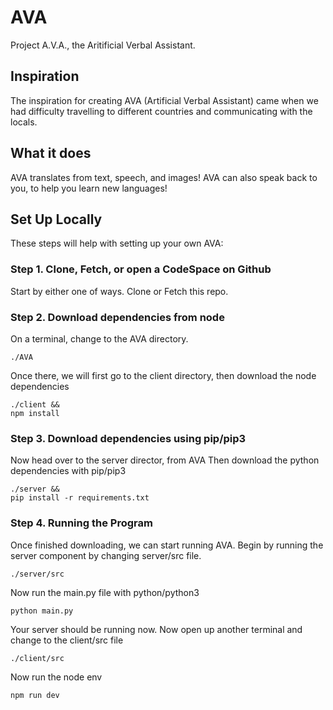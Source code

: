 # AVA
Project A.V.A., the Aritificial Verbal Assistant.
## Inspiration
The inspiration for creating AVA (Artificial Verbal Assistant) came when we had difficulty travelling to different countries and communicating with the locals.

## What it does
AVA translates from text, speech, and images! AVA can also speak back to you, to help you learn new languages!


## Set Up Locally
These steps will help with setting up your own AVA:
### Step 1. Clone, Fetch, or open a CodeSpace on Github
Start by either one of ways. Clone or Fetch this repo.
### Step 2. Download dependencies from node
On a terminal, change to the AVA directory.
```console
./AVA
```
Once there, we will first go to the client directory, then download the node dependencies
```console
./client &&
npm install
```
### Step 3. Download dependencies using pip/pip3
Now head over to the server director, from AVA
Then download the python dependencies with pip/pip3
```console
./server &&
pip install -r requirements.txt
```

### Step 4. Running the Program
Once finished downloading, we can start running AVA. Begin by running the server component by changing server/src file.
```console
./server/src
```
Now run the main.py file with python/python3
```console
python main.py
```
Your server should be running now. Now open up another terminal and change to the client/src file
```console
./client/src
```
Now run the node env
```console
npm run dev
```